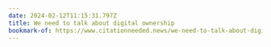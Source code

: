 ```yaml
---
date: 2024-02-12T11:15:31.797Z
title: We need to talk about digital ownership
bookmark-of: https://www.citationneeded.news/we-need-to-talk-about-digital-ownership/
---
```

